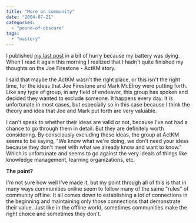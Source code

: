 ```yaml
---
title: "More on community"
date: "2004-07-21"
categories: 
  - "pound-of-obscure"
tags: 
  - "mastery"
---
```


I published [my last post](http://nsl.blogspot.com/2004_07_01_nsl_archive.html#109036569527955267) in a bit of hurry because my battery was dying. When I read it again this morning I realized that I hadn't quite finished my thoughts on the Joe Firestone - ActKM story.  
  
I said that maybe the ActKM wasn't the right place, or this isn't the right time, for the ideas that Joe Firestone and Mark McElroy were putting forth. Like any type of group, in any field of endeavor, this group has spoken and decided they wanted to exclude someone. It happens every day. It is unfortunate in most cases, but especially so in this case because I think the theory and idea that Joe and Mark put forth are very valuable.  
  
I can't speak to whether their ideas are valid or not, because I've not had a chance to go through them in detail. But they are definitely worth considering. By consciously excluding these ideas, the group at ActKM seems to be saying, "We know what we're doing, we don't need your ideas because they don't meet with what we already know and want to know." Which is unfortunate and seems to go against the very ideals of things like knowledge management, learning organizations, etc.  
  
**The point?**  
  
I'm not sure how well I've made it, but my point through all of this is that in many ways communities online seem to follow many of the same "rules" of community offline. It all comes down to establishing a lot of connections in the beginning and maintaining only those connections that demonstrate their value. Just like in the offline world, sometimes communities make the right choice and sometimes they don't.
